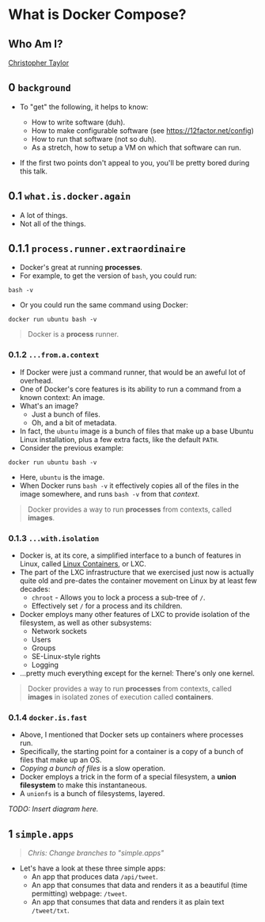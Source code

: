 # What is Docker Compose?

## Who Am I?

[Christopher Taylor](https://twitter.com/ctttttttttt)


## 0 `background`

- To "get" the following, it helps to know:
  - How to write software (duh).
  - How to make configurable software (see https://12factor.net/config)
  - How to run that software (not so duh).
  - As a stretch, how to setup a VM on which that software can run.

- If the first two points don't appeal to you, you'll be pretty bored during this talk.

## 0.1 `what.is.docker.again`

- A lot of things.
- Not all of the things.


## 0.1.1 `process.runner.extraordinaire`

- Docker's great at running **processes**.
- For example, to get the version of `bash`, you could run:

```
bash -v
```

- Or you could run the same command using Docker:

```
docker run ubuntu bash -v
```

> Docker is a **process** runner.


### 0.1.2 `...from.a.context`

- If Docker were just a command runner, that would be an aweful lot of overhead.
- One of Docker's core features is its ability to run a command from a known context: An image.
- What's an image?
  - Just a bunch of files.
  - Oh, and a bit of metadata.
- In fact, the `ubuntu` image is a bunch of files that make up a base Ubuntu Linux installation, plus a few extra facts, like the default `PATH`.
- Consider the previous example:

```
docker run ubuntu bash -v
```

- Here, `ubuntu` is the image.
- When Docker runs `bash -v` it effectively copies all of the files in the image somewhere, and runs `bash -v` from that _context_.

> Docker provides a way to run **processes** from contexts, called **images**.


### 0.1.3 `...with.isolation`

- Docker is, at its core, a simplified interface to a bunch of features in Linux, called [Linux Containers](https://linuxcontainers.org), or LXC.
- The part of the LXC infrastructure that we exercised just now is actually quite old and pre-dates the container movement on Linux by at least few decades:
  - `chroot` - Allows you to lock a process a sub-tree of `/`.
  - Effectively set `/` for a process and its children.
- Docker employs many other features of LXC to provide isolation of the filesystem, as well as other subsystems:
  - Network sockets
  - Users
  - Groups
  - SE-Linux-style rights
  - Logging
- ...pretty much everything except for the kernel:  There's only one kernel.

> Docker provides a way to run **processes** from contexts, called **images** in isolated zones of execution called **containers**.


### 0.1.4 `docker.is.fast`

- Above, I mentioned that Docker sets up containers where processes run.
- Specifically, the starting point for a container is a copy of a bunch of files that make up an OS.
- _Copying a bunch of files_ is a slow operation.
- Docker employs a trick in the form of a special filesystem, a **union filesystem** to make this instantaneous.
- A `unionfs` is a bunch of filesystems, layered.

_TODO: Insert diagram here._

## 1 `simple.apps`

> _Chris: Change branches to "simple.apps"_

- Let's have a look at these three simple apps:
  - An app that produces data `/api/tweet`.
  - An app that consumes that data and renders it as a beautiful (time permitting) webpage: `/tweet`.
  - An app that consumes that data and renders it as plain text `/tweet/txt`.


